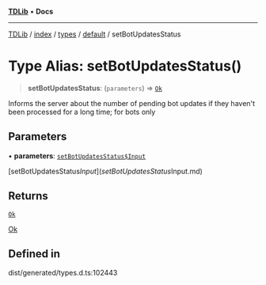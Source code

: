 [**TDLib**](../../../../../../README.md) • **Docs**

***

[TDLib](../../../../../../modules.md) / [index](../../../../../README.md) / [types](../../../README.md) / [default](../README.md) / setBotUpdatesStatus

# Type Alias: setBotUpdatesStatus()

> **setBotUpdatesStatus**: (`parameters`) => [`Ok`](Ok-1.md)

Informs the server about the number of pending bot updates if they haven't been processed for a long time; for bots only

## Parameters

• **parameters**: [`setBotUpdatesStatus$Input`](setBotUpdatesStatus$Input.md)

[setBotUpdatesStatus$Input](setBotUpdatesStatus$Input.md)

## Returns

[`Ok`](Ok-1.md)

[Ok](Ok-1.md)

## Defined in

dist/generated/types.d.ts:102443

